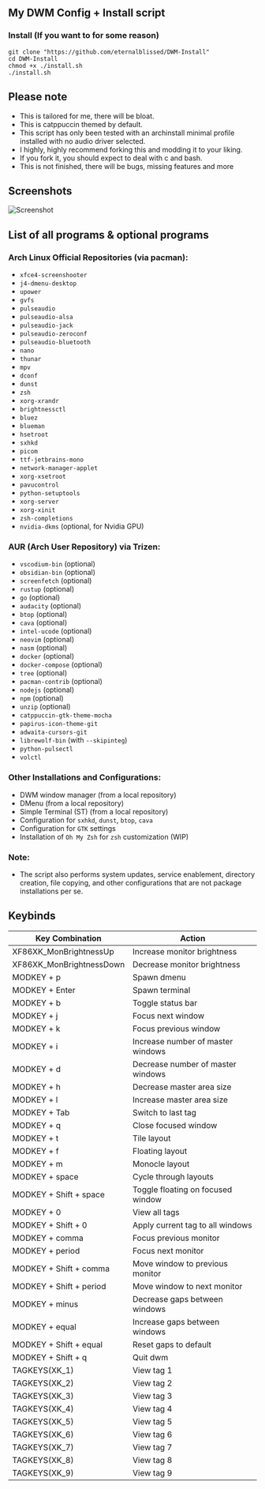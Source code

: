 ## My DWM Config + Install script

### Install (If you want to for some reason)
```
git clone "https://github.com/eternalblissed/DWM-Install"
cd DWM-Install
chmod +x ./install.sh
./install.sh
```
## Please note
- This is tailored for me, there will be bloat.
- This is catppuccin themed by default.
- This script has only been tested with an archinstall minimal profile installed with no audio driver selected.
- I highly, highly recommend forking this and modding it to your liking.
- If you fork it, you should expect to deal with c and bash.
- This is not finished, there will be bugs, missing features and more

## Screenshots
![Screenshot](https://i.ibb.co/48s2z9g/Screenshot-2024-01-21-16-31-35.png)

## List of all programs & optional programs

### Arch Linux Official Repositories (via pacman):
- `xfce4-screenshooter`
- `j4-dmenu-desktop`
- `upower`
- `gvfs`
- `pulseaudio`
- `pulseaudio-alsa`
- `pulseaudio-jack`
- `pulseaudio-zeroconf`
- `pulseaudio-bluetooth`
- `nano`
- `thunar`
- `mpv`
- `dconf`
- `dunst`
- `zsh`
- `xorg-xrandr`
- `brightnessctl`
- `bluez`
- `blueman`
- `hsetroot`
- `sxhkd`
- `picom`
- `ttf-jetbrains-mono`
- `network-manager-applet`
- `xorg-xsetroot`
- `pavucontrol`
- `python-setuptools`
- `xorg-server`
- `xorg-xinit`
- `zsh-completions`
- `nvidia-dkms` (optional, for Nvidia GPU)

### AUR (Arch User Repository) via Trizen:
- `vscodium-bin` (optional)
- `obsidian-bin` (optional)
- `screenfetch` (optional)
- `rustup` (optional)
- `go` (optional)
- `audacity` (optional)
- `btop` (optional)
- `cava` (optional)
- `intel-ucode` (optional)
- `neovim` (optional)
- `nasm` (optional)
- `docker` (optional)
- `docker-compose` (optional)
- `tree` (optional)
- `pacman-contrib` (optional)
- `nodejs` (optional)
- `npm` (optional)
- `unzip` (optional)
- `catppuccin-gtk-theme-mocha`
- `papirus-icon-theme-git`
- `adwaita-cursors-git`
- `librewolf-bin` (with `--skipinteg`)
- `python-pulsectl`
- `volctl`

### Other Installations and Configurations:
- DWM window manager (from a local repository)
- DMenu (from a local repository)
- Simple Terminal (ST) (from a local repository)
- Configuration for `sxhkd`, `dunst`, `btop`, `cava`
- Configuration for `GTK` settings
- Installation of `Oh My Zsh` for `zsh` customization (WIP)

### Note:
- The script also performs system updates, service enablement, directory creation, file copying, and other configurations that are not package installations per se.


## Keybinds

| Key Combination | Action |
|-----------------|--------|
| XF86XK_MonBrightnessUp | Increase monitor brightness |
| XF86XK_MonBrightnessDown | Decrease monitor brightness |
| MODKEY + p | Spawn dmenu |
| MODKEY + Enter | Spawn terminal |
| MODKEY + b | Toggle status bar |
| MODKEY + j | Focus next window |
| MODKEY + k | Focus previous window |
| MODKEY + i | Increase number of master windows |
| MODKEY + d | Decrease number of master windows |
| MODKEY + h | Decrease master area size |
| MODKEY + l | Increase master area size |
| MODKEY + Tab | Switch to last tag |
| MODKEY + q | Close focused window |
| MODKEY + t | Tile layout |
| MODKEY + f | Floating layout |
| MODKEY + m | Monocle layout |
| MODKEY + space | Cycle through layouts |
| MODKEY + Shift + space | Toggle floating on focused window |
| MODKEY + 0 | View all tags |
| MODKEY + Shift + 0 | Apply current tag to all windows |
| MODKEY + comma | Focus previous monitor |
| MODKEY + period | Focus next monitor |
| MODKEY + Shift + comma | Move window to previous monitor |
| MODKEY + Shift + period | Move window to next monitor |
| MODKEY + minus | Decrease gaps between windows |
| MODKEY + equal | Increase gaps between windows |
| MODKEY + Shift + equal | Reset gaps to default |
| MODKEY + Shift + q | Quit dwm |
| TAGKEYS(XK_1) | View tag 1 |
| TAGKEYS(XK_2) | View tag 2 |
| TAGKEYS(XK_3) | View tag 3 |
| TAGKEYS(XK_4) | View tag 4 |
| TAGKEYS(XK_5) | View tag 5 |
| TAGKEYS(XK_6) | View tag 6 |
| TAGKEYS(XK_7) | View tag 7 |
| TAGKEYS(XK_8) | View tag 8 |
| TAGKEYS(XK_9) | View tag 9 |

